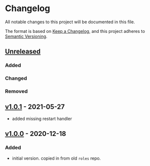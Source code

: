 # Changelog
All notable changes to this project will be documented in this file.

The format is based on [Keep a Changelog](https://keepachangelog.com/en/1.0.0/),
and this project adheres to [Semantic Versioning](https://semver.org/spec/v2.0.0.html).

## [Unreleased]

### Added
### Changed
### Removed

## [v1.0.1] - 2021-05-27

* added missing restart handler

## [v1.0.0] - 2020-12-18
### Added
- initial version. copied in from old `roles` repo.

[Unreleased]: https://github.com/appsembler/sshguard_role/compare/v1.0.1...HEAD
[v1.0.1]: https://github.com/appsembler/sshguard_role/compare/v1.0.0...v1.0.1
[v1.0.0]: https://github.com/appsembler/sshguard_role/releases/tag/v1.0.0

